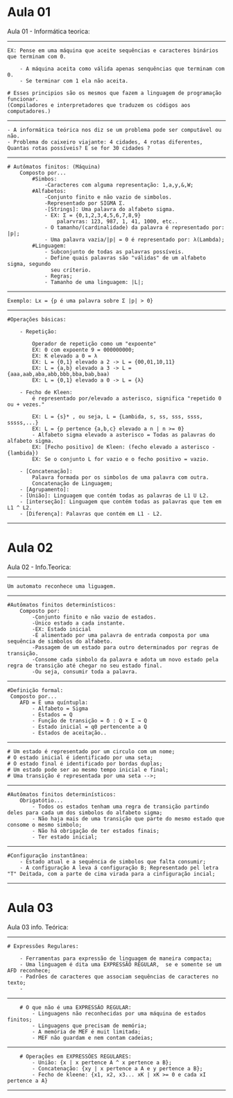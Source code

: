 # Aula 01


Aula 01 - Informática teorica:

---------------------------------------------------------------------------------

    EX: Pense em uma máquina que aceite sequências e caracteres binários que terminam com 0.

        - A máquina aceita como válida apenas senquências que terminam com 0.
        - Se terminar com 1 ela não aceita. 
    
    # Esses principios são os mesmos que fazem a linguagem de programação funcionar. 
    (Compiladores e interpretadores que traduzem os códigos aos computadores.)
---------------------------------------------------------------------------------

    - A informática teórica nos diz se um problema pode ser computável ou não.
    - Problema do caixeiro viajante: 4 cidades, 4 rotas diferentes, Quantas rotas possíveis? E se for 30 cidades ? 

---------------------------------------------------------------------------------
    # Autômatos finitos: (Máquina)
        Composto por...
            #Simbos: 
                -Caracteres com alguma representação: 1,a,y,&,W; 
            #Alfabetos:
                -Conjunto finito e não vazio de simbolos. 
                -Representado por SIGMA Σ.
                -[Strings]: Uma palavra do alfabeto sigma.
                - EX: Σ = {0,1,2,3,4,5,6,7,8,9}
                    palarvras: 123, 987, 1, 41, 1000, etc..
                - O tamanho/(cardinalidade) da palavra é representado por: |p|;
                - Uma palavra vazia/|p| = 0 é representado por: λ(Lambda);
            #Linguagem:
                - Subconjunto de todas as palavras possíveis. 
                - Define quais palavras são "válidas" de um alfabeto sigma, segundo     
                  seu críterio.
                - Regras;
                - Tamanho de uma linguagem: |L|;
        
-------------------------------------------------------------------------------
        
    Exemplo: Lx = {p é uma palavra sobre Σ |p| > 0}

--------------------------------------------------------------------------------

    #Operações básicas:

        - Repetição:

            Operador de repetição como um "expoente"
            EX: 0 com expoente 9 = 000000000;
            EX: K elevado a 0 = λ
            EX: L = {0,1} elevado a 2 -> L = {00,01,10,11}
            EX: L = {a,b} elevado a 3 -> L = {aaa,aab,aba,abb,bbb,bba,bab,baa)
            EX: L = {0,1} elevado a 0 -> L = {λ}

        - Fecho de Kleen: 
            é representado por/elevado a asterisco, significa "repetido 0 ou + vezes."

            EX: L = {s}* , ou seja, L = {Lambida, s, ss, sss, ssss, sssss,...}
            EX: L = {p pertence {a,b,c} elevado a n | n >= 0}
            - Alfabeto sigma elevado a asterisco = Todas as palavras do alfabeto sigma. 
            EX: [Fecho positivo] de Kleen: (fecho elevado a asterisco - {lambida})
            EX: Se o conjunto L for vazio e o fecho positivo = vazio. 

        - [Concatenação]:
            Palavra formada por os simbolos de uma palavra com outra. 
            Concatenação de Linguagem;
        - [Agrupamento]:
        - [União]: Linguagem que contém todas as palavras de L1 U L2.
        - [interseção]: Linguagem que contém todas as palavras que tem em L1 ^ L2.
        - [Diferença]: Palavras que contém em L1 - L2. 

            
            
---------------------------------------------------------------------------------------------------------------

# Aula 02


Aula 02 - Info.Teorica:

---------------------------------------------------------
    Um automato reconhece uma liguagem.
---------------------------------------------------------
    
    #Autômatos finitos determinísticos:
        Composto por:
            -Conjunto finito e não vazio de estados.         
            -Único estado a cada instante. 
            -EX: Estado inicial
            -É alimentado por uma palavra de entrada composta por uma sequência de simbolos do alfabeto.
            -Passagem de um estado para outro determinados por regras de transição.
            -Consome cada simbolo da palavra e adota um novo estado pela regra de transição até chegar no seu estado final.
            -Ou seja, consumir toda a palavra. 
 -------------------------------------------------------------------------------------------
    #Definição formal:
     Composto por...
        AFD = É uma quíntupla:  
            - Alfabeto = Sigma
            - Estados = Q
            - Função de transição = δ : Q × Σ → Q
            - Estado inicial = q0 pertencente a Q
            - Estados de aceitação..
-------------------------------------------------------------------------------------

    # Um estado é representado por um circulo com um nome;
    # O estado inicial é identificado por uma seta;
    # O estado final é identificado por bordas duplas; 
    # Um estado pode ser ao mesmo tempo inicial e final; 
    # Uma transição é representada por uma seta -->;

------------------------------------------------------------------------------------
    #Autômatos finitos determinísticos:
        Obrigatótio...
            - Todos os estados tenham uma regra de transição partindo deles para cada um dos simbolos do alfabeto sigma;
            - Não haja mais de uma transição que parte do mesmo estado que consome o mesmo simbolo;
            - Não há obrigação de ter estados finais; 
            - Ter estado inicial;
            
-------------------------------------------------------------------------------------

    #Configuração instantânea:
        - Estado atual e a sequência de simbolos que falta consumir;
        - A configuração A leva á configuração B; Representado pel letra "T" Deitada, com a parte de cima virada para a cinfiguração incial; 
             
---------------------------------------------------------------------------------------------------------------

# Aula 03

Aula 03 info. Teórica:

-------------------------------------------------------------------------
    # Expressões Regulares:
    
        - Ferramentas para expressão de linguagem de maneira compacta; 
        - Uma linguagem é dita uma EXPRESSÃO REGULAR,  se e somente se um AFD reconhece; 
        - Padrões de caracteres que associam sequências de caracteres no texto;
        - 
----------------------------------------------------------------------------------
        # O que não é uma EXPRESSÃO REGULAR:
            - Linguagens não reconhecidas por uma máquina de estados finitos;
            - Linguagens que precisam de memória; 
            - A memória de MEF é muit limitada;
            - MEF não guardam e nem contam cadeias; 
----------------------------------------------------------------------------------

        # Operações em EXPRESSÕES REGULARES:
            - União: {x | x pertence A ^ x pertence a B};
            - Concatenação: {xy | x pertence a A e y pertence a B};
            - Fecho de kleene: {x1, x2, x3... xK | xK >= 0 e cada xI pertence a A}

------------------------------------------------------------------------------------
